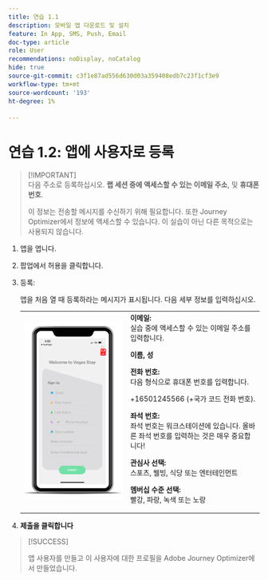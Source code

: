 ```yaml
---
title: 연습 1.1
description: 모바일 앱 다운로드 및 설치
feature: In App, SMS, Push, Email
doc-type: article
role: User
recommendations: noDisplay, noCatalog
hide: true
source-git-commit: c3f1e87ad556d630d03a359408edb7c23f1cf3e9
workflow-type: tm+mt
source-wordcount: '193'
ht-degree: 1%

---
```



# 연습 1.2: 앱에 사용자로 등록

>[!IMPORTANT]\
>다음 주소로 등록하십시오. **랩 세션 중에 액세스할 수 있는 이메일 주소**, 및 **휴대폰 번호**.
>
> 이 정보는 전송할 메시지를 수신하기 위해 필요합니다. 또한 Journey Optimizer에서 정보에 액세스할 수 있습니다. 이 실습이 아닌 다른 목적으로는 사용되지 않습니다.

1. 앱을 엽니다.
1. 팝업에서 허용을 클릭합니다.
1. 등록:

   앱을 처음 열 때 등록하라는 메시지가 표시됩니다. 다음 세부 정보를 입력하십시오.

   <table>
    <tr>
    <td>
    <div>
    <img alt="앱 등록" src="../assets/1-2.png"/> 
    </div>
    </td>
    <td>
    <strong>이메일: </strong><br>실습 중에 액세스할 수 있는 이메일 주소를 입력합니다.
    </p><p>
    <strong>이름, 성 </strong>
    </p><p>
    <strong>전화 번호: </strong> <br>다음 형식으로 휴대폰 번호를 입력합니다. 
    <p>+16501245566 (+국가 코드 전화 번호).
    </p><p>
    <strong>좌석 번호: </strong><br>좌석 번호는 워크스테이션에 있습니다. 올바른 좌석 번호를 입력하는 것은 매우 중요합니다!
    </p><p>
    <strong>관심사 선택: </strong></br>스포츠, 웰빙, 식당 또는 엔터테인먼트
    </p><p>
    <strong>멤버십 수준 선택: </strong></br>빨강, 파랑, 녹색 또는 노랑</p>
    </td>
    </tr>
    </table>

1. **제출을 클릭합니다**

>[!SUCCESS]
>
>앱 사용자를 만들고 이 사용자에 대한 프로필을 Adobe Journey Optimizer에서 만들었습니다.
